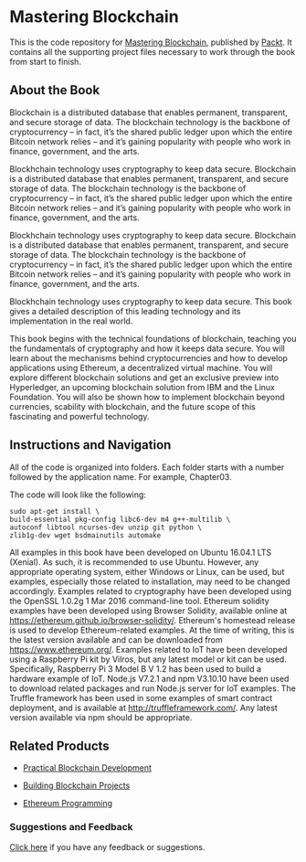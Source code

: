 # Mastering Blockchain
This is the code repository for [Mastering Blockchain](https://www.packtpub.com/big-data-and-business-intelligence/mastering-blockchain?utm_source=github&utm_medium=repository&utm_content=9781787125445), published by [Packt](https://www.packtpub.com/?utm_source=github). It contains all the supporting project files necessary to work through the book from start to finish.
## About the Book
Blockchain is a distributed database that enables permanent, transparent, and secure storage of data. The blockchain technology is the backbone of cryptocurrency – in fact, it’s the shared public ledger upon which the entire Bitcoin network relies – and it’s gaining popularity with people who work in finance, government, and the arts.

Blockhchain technology uses cryptography to keep data secure. Blockchain is a distributed database that enables permanent, transparent, and secure storage of data. The blockchain technology is the backbone of cryptocurrency – in fact, it’s the shared public ledger upon which the entire Bitcoin network relies – and it’s gaining popularity with people who work in finance, government, and the arts.

Blockhchain technology uses cryptography to keep data secure. Blockchain is a distributed database that enables permanent, transparent, and secure storage of data. The blockchain technology is the backbone of cryptocurrency – in fact, it’s the shared public ledger upon which the entire Bitcoin network relies – and it’s gaining popularity with people who work in finance, government, and the arts.

Blockhchain technology uses cryptography to keep data secure. This book gives a detailed description of this leading technology and its implementation in the real world.

This book begins with the technical foundations of blockchain, teaching you the fundamentals of cryptography and how it keeps data secure. You will learn about the mechanisms behind cryptocurrencies and how to develop applications using Ethereum, a decentralized virtual machine. You will explore different blockchain solutions and get an exclusive preview into Hyperledger, an upcoming blockchain solution from IBM and the Linux Foundation. You will also be shown how to implement blockchain beyond currencies, scability with blockchain, and the future scope of this fascinating and powerful technology.


## Instructions and Navigation
All of the code is organized into folders. Each folder starts with a number followed by the application name. For example, Chapter03.

The code will look like the following:
```
sudo apt-get install \
build-essential pkg-config libc6-dev m4 g++-multilib \
autoconf libtool ncurses-dev unzip git python \
zlib1g-dev wget bsdmainutils automake
```

All examples in this book have been developed on Ubuntu 16.04.1 LTS (Xenial). As such, it is recommended to use Ubuntu. However, any appropriate operating system, either Windows or Linux, can be used, but examples, especially those related to installation, may
need to be changed accordingly. Examples related to cryptography have been developed using the OpenSSL 1.0.2g 1 Mar
2016 command-line tool. Ethereum solidity examples have been developed using Browser Solidity, available online
at https://ethereum.github.io/browser-solidity/.
Ethereum's homestead release is used to develop Ethereum-related examples. At the time of writing, this is the latest version available and can be downloaded from https://www.ethereum.org/.
Examples related to IoT have been developed using a Raspberry Pi kit by Vilros, but any latest model or kit can be used. Specifically, Raspberry Pi 3 Model B V 1.2 has been used to build a hardware example of IoT. Node.js V7.2.1 and npm V3.10.10 have been used to download related packages and run Node.js server for IoT examples.
The Truffle framework has been used in some examples of smart contract deployment,
and is available at http://truffleframework.com/. Any latest version available via npm
should be appropriate.

## Related Products
* [Practical Blockchain Development](https://www.packtpub.com/application-development/practical-blockchain-development?utm_source=github&utm_medium=repository&utm_content=9781786465603)

* [Building Blockchain Projects](https://www.packtpub.com/big-data-and-business-intelligence/building-blockchain-projects?utm_source=github&utm_medium=repository&utm_content=9781787122147)

* [Ethereum Programming](https://www.packtpub.com/application-development/ethereum-programming?utm_source=github&utm_medium=repository&utm_campaign=9781786463715)

### Suggestions and Feedback
[Click here](https://docs.google.com/forms/d/e/1FAIpQLSe5qwunkGf6PUvzPirPDtuy1Du5Rlzew23UBp2S-P3wB-GcwQ/viewform) if you have any feedback or suggestions.
